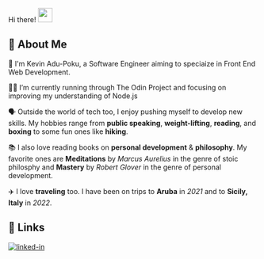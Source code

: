  Hi there! <img src="https://media.giphy.com/media/hvRJCLFzcasrR4ia7z/giphy.gif" width="29px">

## 🚀 About Me

🔭 I'm Kevin Adu-Poku, a Software Engineer aiming to speciaize in Front End Web Development.

👨‍💻 I’m currently running through The Odin Project and focusing on improving my understanding of Node.js

🗣 Outside the world of tech too, I enjoy pushing myself to develop new skills. My hobbies range from **public speaking**, **weight-lifting**, **reading**, and **boxing** to some fun ones like **hiking**.

📚 I also love reading books on **personal development** & **philosophy**. My favorite ones are **Meditations** by _Marcus Aurelius_ in the genre of stoic philosphy and **Mastery** by _Robert Glover_ in the genre of personal development.

✈️ I love **traveling** too. I have been on trips to **Aruba** in _2021_ and to **Sicily, Italy** in _2022_.


<!--
**kaokien/kaokien** is a ✨ _special_ ✨ repository because its `README.md` (this file) appears on your GitHub profile.

Here are some ideas to get you started:

- 🔭 I’m currently working on ...
- 🌱 I’m currently learning ...
- 👯 I’m looking to collaborate on ...
- 🤔 I’m looking for help with ...
- 💬 Ask me about ...
- 📫 How to reach me: ...
- 😄 Pronouns: ...
- ⚡ Fun fact: ...
-->
## 🔗 Links

<a href="https://www.linkedin.com/in/kevinadupoku/" rel="nofollow"><img src="https://camo.githubusercontent.com/c1b58e41b98a889bca12be9902dbfc0ec506e161ae26b8e0460a7b64e661b816/68747470733a2f2f696d672e736869656c64732e696f2f62616467652f4c696e6b65645f496e2d3030373742353f7374796c653d666f722d7468652d6261646765266c6f676f3d4c696e6b6564496e266c6f676f436f6c6f723d7768697465" alt="linked-in" data-canonical-src="https://img.shields.io/badge/Linked_In-0077B5?style=for-the-badge&amp;logo=LinkedIn&amp;logoColor=white" style="max-width: 100%;"></a>
